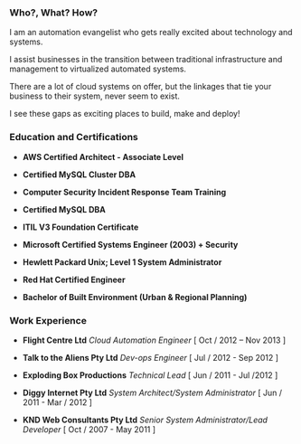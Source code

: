### Who?, What? How?
I am an automation evangelist who gets really excited about technology and systems.

I assist businesses in the transition between traditional infrastructure and management to virtualized automated systems.

There are a lot of cloud systems on offer, but the linkages that tie your business to their system, never seem to exist.

I see these gaps as exciting places to build, make and deploy!

### Education and Certifications
* **AWS Certified Architect - Associate Level**

* **Certified MySQL Cluster DBA**

* **Computer Security Incident Response Team Training**

* **Certified MySQL DBA**

* **ITIL V3 Foundation Certificate**
 
* **Microsoft Certified Systems Engineer (2003) + Security**
	
* **Hewlett Packard Unix; Level 1 System Administrator**
 
* **Red Hat Certified Engineer**
 
* **Bachelor of Built Environment (Urban & Regional Planning)**


### Work Experience

* **Flight Centre Ltd** *Cloud Automation Engineer* [ Oct / 2012 – Nov 2013 ]

* **Talk to the Aliens Pty Ltd** *Dev-ops Engineer* [ Jul / 2012 - Sep 2012 ]

* **Exploding Box Productions** *Technical Lead* [ Jun / 2011 - Jul /2012 ]

* **Diggy Internet Pty Ltd** *System Architect/System Administrator* [ Jun / 2011 - Mar / 2012 ]

* **KND Web Consultants Pty Ltd** *Senior System Administrator/Lead Developer* [ Oct / 2007 - May 2011 ]

